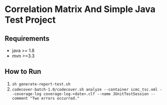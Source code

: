 # Correlation Matrix And Simple Java Test Project 

## Requirements
* java >= 1.8
* mvn >=3.3

## How to Run
1. `sh generate-report-test.sh`
2. `codecover-batch-1.0/codecover.sh analyze --container icmc_tsc.xml --coverage-log coverage-log-<date>.clf --name JUnitTestSession --comment "Two errors occurred."`